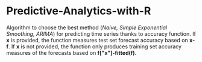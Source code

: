 # Predictive-Analytics-with-R
Algorithm to choose the best method (*Naive, Simple Exponential Smoothing, ARIMA*) for predicting time series thanks to accuracy function. If **x** is provided, the function measures test set forecast accuracy based on **x-f**. If **x** is not provided, the function only produces training set accuracy measures of the forecasts based on **f["x"]-fitted(f)**. 

